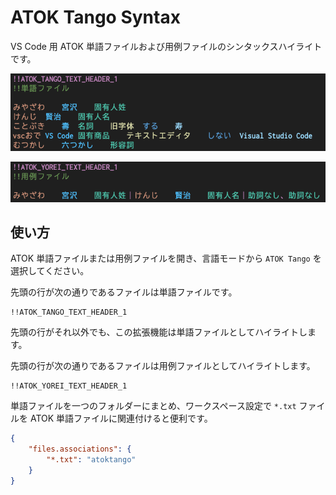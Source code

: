 # ATOK Tango Syntax

VS Code 用 ATOK 単語ファイルおよび用例ファイルのシンタックスハイライトです。

![screenshot_tango](https://raw.githubusercontent.com/artakase/vscode-atok-tango-syntax/main/images/screenshot_tango.png)

![screenshot_yorei](https://raw.githubusercontent.com/artakase/vscode-atok-tango-syntax/main/images/screenshot_yorei.png)

## 使い方

ATOK 単語ファイルまたは用例ファイルを開き、言語モードから `ATOK Tango` を選択してください。

先頭の行が次の通りであるファイルは単語ファイルです。
```
!!ATOK_TANGO_TEXT_HEADER_1
```
先頭の行がそれ以外でも、この拡張機能は単語ファイルとしてハイライトします。

先頭の行が次の通りであるファイルは用例ファイルとしてハイライトします。
```
!!ATOK_YOREI_TEXT_HEADER_1
```

単語ファイルを一つのフォルダーにまとめ、ワークスペース設定で `*.txt` ファイルを ATOK 単語ファイルに関連付けると便利です。

```json
{
    "files.associations": {
        "*.txt": "atoktango"
    }
}
```
